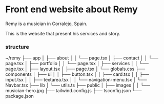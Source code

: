 # Front end website about Remy

Remy is a musician in Corralejo, Spain.

This is the website that present his services and story.




### structure

~/remy
├── app
│   ├── about
│   │   └── page.tsx
│   ├── contact
│   │   └── page.tsx
│   ├── portfolio
│   │   └── page.tsx
│   ├── services
│   │   └── page.tsx
│   ├── layout.tsx
│   ├── page.tsx
│   └── globals.css
├── components
│   ├── ui
│   │   ├── button.tsx
│   │   ├── card.tsx
│   │   ├── input.tsx
│   │   ├── textarea.tsx
│   │   └── navigation-menu.tsx
│   └── Navbar.tsx
├── lib
│   └── utils.ts
├── public
│   ├── images
│   │   └── musician-hero.jpg
├── tailwind.config.js
├── tsconfig.json
└── package.json